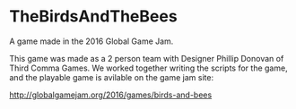 # TheBirdsAndTheBees

A game made in the 2016 Global Game Jam.

This game was made as a 2 person team with Designer Phillip Donovan of Third Comma Games.
We worked together writing the scripts for the game, and the playable game is avilable on the game jam site:

http://globalgamejam.org/2016/games/birds-and-bees
